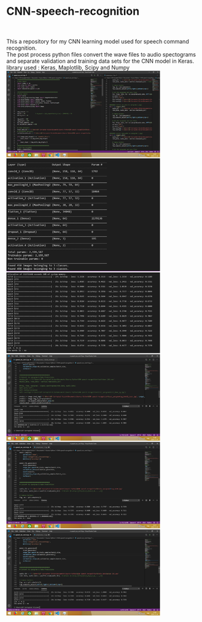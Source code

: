 # CNN-speech-recognition
<br>
<br>This a repository for my CNN learning model used for speech command recognition.
<br>The post process python files convert the wave files to audio spectograms and separate validation and training data sets for the CNN model in Keras.
<br>library used : Keras, Maplotlib, Scipy and Numpy

<img src="https://github.com/nitrous-git/CNN-speech-recognition/blob/master/result%20cnn%20recognition%202.png" width="400">
<img src="https://github.com/nitrous-git/CNN-speech-recognition/blob/master/CNNmodel_1.png" width="400">
<img src="https://github.com/nitrous-git/CNN-speech-recognition/blob/master/CNNmodel_2.png" width="400">
<img src="https://github.com/nitrous-git/CNN-speech-recognition/blob/master/cnn%20speech%20recognition%20test%201.png" width="400">
<img src="https://github.com/nitrous-git/CNN-speech-recognition/blob/master/cnn%20speech%20recognition%20test%202.png" width="400">
<img src="https://github.com/nitrous-git/CNN-speech-recognition/blob/master/cnn%20speech%20recognition%20test%203.png" width="400">
